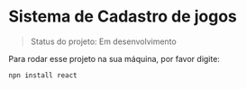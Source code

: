 <h1>Sistema de Cadastro de jogos</h1>

> Status do projeto: Em desenvolvimento

Para rodar esse projeto na sua máquina, por favor digite:

```
npn install react
```
